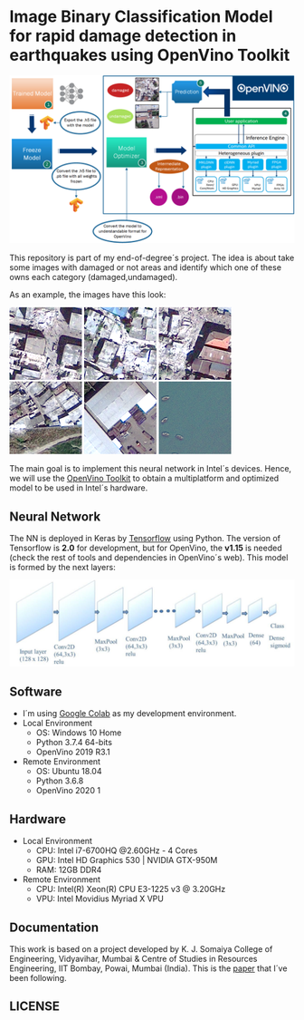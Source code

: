 # **Image Binary Classification Model for rapid damage detection in earthquakes using OpenVino Toolkit**
![kitten](docs/project_summary.png "Project Summary Flow")


This repository is part of my end-of-degree´s project. The idea is about take some images with damaged or not areas and identify which one of these owns each category (damaged,undamaged).

As an example, the images have this look:

![kitten](damaged/post_064_056.png "Damaged")
![kitten](damaged/post_061_096.png "Damaged")
![kitten](damaged/post_062_055.png "Damaged")
![kitten](undamaged/post_006_127.png "Undamaged")
![kitten](undamaged/post_007_094.png "Undamaged")
![kitten](undamaged/post_008_057.png "Undamaged")

The main goal is to implement this neural network in Intel´s devices. Hence, we will use the [OpenVino Toolkit](https://software.intel.com/en-us/openvino-toolkit) to obtain a multiplatform and optimized model to be used in Intel´s hardware.
## **Neural Network**
The NN is deployed in Keras by [Tensorflow](https://www.tensorflow.org/api_docs/python/tf) using Python. The version of Tensorflow is **2.0** for development, but for OpenVino, the **v1.15** is needed (check the rest of tools and dependencies in OpenVino´s web). This model is formed by the next layers:

![kitten](docs/model_layers.png "Model")
## **Software**
- I´m using [Google Colab](https://colab.research.google.com/) as my development environment.
- Local Environment
    - OS: Windows 10 Home
    - Python 3.7.4 64-bits
    - OpenVino 2019 R3.1
- Remote Environment
    - OS: Ubuntu 18.04
    - Python 3.6.8
    - OpenVino 2020 1
## **Hardware**
- Local Environment
    - CPU: Intel i7-6700HQ @2.60GHz - 4 Cores
    - GPU: Intel HD Graphics 530 | NVIDIA GTX-950M
    - RAM: 12GB DDR4
- Remote Environment
    - CPU: Intel(R) Xeon(R) CPU E3-1225 v3 @ 3.20GHz
    - VPU: Intel Movidius Myriad X VPU

## **Documentation**
This work is based on a project developed by K. J. Somaiya College of Engineering, Vidyavihar, Mumbai & Centre of Studies in Resources Engineering, IIT Bombay, Powai, Mumbai (India). This is the [paper](docs/paper.pdf) that I´ve been following.

## **LICENSE**
